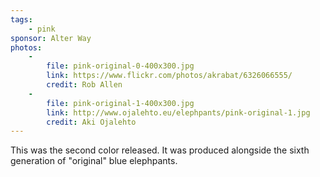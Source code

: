```yaml
---
tags:
    - pink
sponsor: Alter Way
photos:
    -
        file: pink-original-0-400x300.jpg
        link: https://www.flickr.com/photos/akrabat/6326066555/
        credit: Rob Allen
    -
        file: pink-original-1-400x300.jpg
        link: http://www.ojalehto.eu/elephpants/pink-original-1.jpg
        credit: Aki Ojalehto
---
```

This was the second color released. It was produced alongside the sixth generation of "original" blue elephpants.